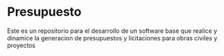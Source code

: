 # Presupuesto
Este es un repositorio para el desarrollo de un software base que realice y dinamice la generacion de presupuestos y licitaciones para obras civiles y proyectos
